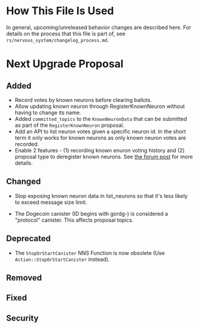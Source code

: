 # How This File Is Used

In general, upcoming/unreleased behavior changes are described here. For details
on the process that this file is part of, see
`rs/nervous_system/changelog_process.md`.


# Next Upgrade Proposal

## Added

* Record votes by known neurons before clearing ballots.
* Allow updating known neuron through RegisterKnownNeuron without having to change its name.
* Added `committed_topics` to the `KnownNeuronData` that can be submitted as part of the
  `RegisterKnownNeuron` proposal.
* Add an API to list neuron votes given a specific neuron id. In the short term it only works for
  known neurons as only known neuron votes are recorded.
* Enable 2 features - (1) recording known enuron voting history and (2) proposal type to deregister
  known neurons. See [the forum post](https://forum.dfinity.org/t/better-known-neurons/55747) for
  more details.

## Changed

* Stop exposing known neuron data in list_neurons so that it's less likely to exceed message size
  limit.

* The Dogecoin canister (ID begins with gordg-) is considered a "protocol"
  canister. This affects proposal topics.

## Deprecated

* The `StopOrStartCanister` NNS Function is now obsolete (Use `Action::StopOrStartCanister`
  instead).

## Removed

## Fixed

## Security
